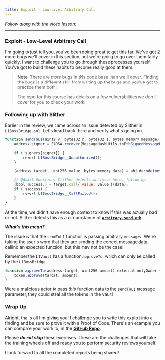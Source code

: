 ```yaml
---
title: Exploit - Low-Level Arbitrary Call
---
```


_Follow along with the video lesson:_

---

### Exploit - Low-Level Arbitrary Call

I'm going to just tell you, you've been doing great to get this far. We've got 2 more bugs we'll cover in this section, but we're going to go over them fairly quickly, I want to challenge you to go through these processes yourself. You've got to build these habits to become really good at them.

> **Note:** There are _more_ bugs in this code base than we'll cover. Finding the bugs is a different skill from writing up the bugs and you've got to practice them both!
>
> The repo for this course has details on a few vulnerabilities we _don't_ cover for you to check your work!

### Following up with Slither

Earlier in the review, we came across an issue detected by Slither in `L1BossBridge.sol`. Let's head back there and verify what's going on.

```js
function sendToL1(uint8 v, bytes32 r, bytes32 s, bytes memory message) public nonReentrant whenNotPaused {
    address signer = ECDSA.recover(MessageHashUtils.toEthSignedMessageHash(keccak256(message)), v, r, s);

    if (!signers[signer]) {
        revert L1BossBridge__Unauthorized();
    }

    (address target, uint256 value, bytes memory data) = abi.decode(message, (address, uint256, bytes));

    // @Audit-Question: Slither detects an issue here, follow up
    (bool success,) = target.call{ value: value }(data);
    if (!success) {
        revert L1BossBridge__CallFailed();
    }
}
```

At the time, we didn't have enough context to know if this was actually bad or not. Slither detects this as a circumstance of [**`arbitrary-send-eth`**](https://github.com/crytic/slither/wiki/Detector-Documentation#functions-that-send-ether-to-arbitrary-destinations).

**_What's this mean?_**

The issue is that the `sendToL1` function is passing arbitrary `messages`. We're taking the user's word that they are sending the correct message data, calling an expected function, but this may not be the case!

Remember the `L1Vault` has a function `approveTo`, which can only be called by the `L1BossBridge`.

```js
function approveTo(address target, uint256 amount) external onlyOwner {
    token.approve(target, amount);
}
```

Were a malicious actor to pass _this_ function data to the `sendToL1` message parameter, they could steal all the tokens in the vault!

### Wrap Up

Alright, that's all I'm giving you! I challenge you to write this exploit into a finding and be sure to prove it with a Proof of Code. There's an example you can compare your work to, in the [**GitHub Repo**](https://github.com/Cyfrin/7-boss-bridge-audit/blob/audit-data/audit-data/2023-09-01-boss-bridge-audit.md).

Please **_do not skip_** these exercises. These are the challenges that will take the training wheels off and ready you to perform security reviews yourself.

I look forward to all the completed reports being shared!
